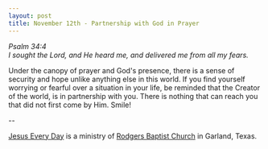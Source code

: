 ```yaml
---
layout: post
title: November 12th - Partnership with God in Prayer
---
```


_Psalm 34:4  
I sought the Lord, and He heard me, and delivered me from all my
fears._

Under the canopy of prayer and God's presence, there is a sense of
security and hope unlike anything else in this world. If you find
yourself worrying or fearful over a situation in your life, be
reminded that the Creator of the world, is in partnership with you.
There is nothing that can reach you that did not first come by Him.
Smile!

 --

<a href=http://jesuseveryday.net>Jesus Every Day</a> is a ministry of <a href=http://rodgersbaptist.net>Rodgers Baptist Church</a> in Garland, Texas.
